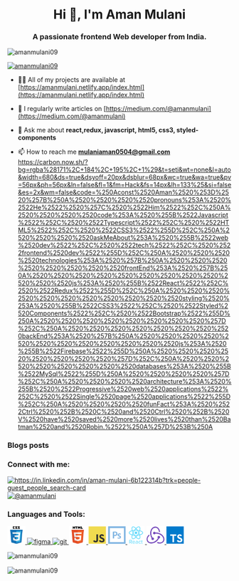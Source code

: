 <h1 align="center">Hi 👋, I'm Aman Mulani</h1>
<h3 align="center">A passionate frontend Web developer from India.</h3>

<p align="left"> <img src="https://komarev.com/ghpvc/?username=amanmulani09&label=Profile%20views&color=0e75b6&style=flat" alt="amanmulani09" /> </p>

<p align="left"> <a href="https://github.com/ryo-ma/github-profile-trophy"><img src="https://github-profile-trophy.vercel.app/?username=amanmulani09" alt="amanmulani09" /></a> </p>


- 👨‍💻 All of my projects are available at [https://amanmulani.netlify.app/index.html](https://amanmulani.netlify.app/index.html)

- 📝 I regularly write articles on [https://medium.com/@amanmulani](https://medium.com/@amanmulani)

- 💬 Ask me about **react,redux, javascript, html5, css3, styled-components**

- 📫 How to reach me **mulaniaman0504@gmail.com**
https://carbon.now.sh/?bg=rgba%28171%2C+184%2C+195%2C+1%29&t=seti&wt=none&l=auto&width=680&ds=true&dsyoff=20px&dsblur=68px&wc=true&wa=true&pv=56px&ph=56px&ln=false&fl=1&fm=Hack&fs=14px&lh=133%25&si=false&es=2x&wm=false&code=%250Aconst%2520Aman%2520%253D%2520%257B%250A%2520%2520%2520%2520pronouns%253A%2520%2522He%2522%2520%257C%2520%2522Him%2522%252C%250A%2520%2520%2520%2520code%253A%2520%255B%2522Javascript%2522%252C%2520%2522Typescript%2522%252C%2520%2522HTML5%2522%252C%2520%2522CSS3%2522%255D%252C%250A%2520%2520%2520%2520askMeAbout%253A%2520%255B%2522web%2520dev%2522%252C%2520%2522tech%2522%252C%2520%2522frontend%2520dev%2522%255D%252C%250A%2520%2520%2520%2520technologies%253A%2520%257B%250A%2520%2520%2520%2520%2520%2520%2520%2520frontEnd%253A%2520%257B%250A%2520%2520%2520%2520%2520%2520%2520%2520%2520%2520%2520%2520js%253A%2520%255B%2522React%2522%252C%2520%2522Redux%2522%255D%252C%250A%2520%2520%2520%2520%2520%2520%2520%2520%2520%2520%2520styling%2520%253A%2520%255B%2522CSS3%2522%252C%2520%2522Styled%2520Components%2522%252C%2520%2522Bootstrap%2522%255D%250A%2520%2520%2520%2520%2520%2520%2520%2520%257D%252C%250A%2520%2520%2520%2520%2520%2520%2520%2520backEnd%253A%2520%257B%250A%2520%2520%2520%2520%2520%2520%2520%2520%2520%2520%2520%2520js%253A%2520%255B%2522Firebase%2522%255D%250A%2520%2520%2520%2520%2520%2520%2520%2520%257D%252C%250A%2520%2520%2520%2520%2520%2520%2520%2520databases%253A%2520%255B%2522MySql%2522%255D%250A%2520%2520%2520%2520%257D%252C%250A%2520%2520%2520%2520architecture%253A%2520%255B%2520%2522Progressive%2520web%2520applications%2522%252C%2520%2522Single%2520page%2520applications%2522%255D%252C%250A%2520%2520%2520%2520funFact%253A%2520%2522Ctrl%2520%252B%2520C%2520and%2520Ctrl%2520%252B%2520V%2520have%2520saved%2520more%2520lives%2520than%2520Batman%2520and%2520Robin.%2522%250A%257D%253B%250A
### Blogs posts
<!-- BLOG-POST-LIST:START -->
<!-- BLOG-POST-LIST:END -->

<h3 align="left">Connect with me:</h3>
<p align="left">
<a href="https://linkedin.com/in/https://in.linkedin.com/in/aman-mulani-6b122314b?trk=people-guest_people_search-card" target="blank"><img align="center" src="https://raw.githubusercontent.com/rahuldkjain/github-profile-readme-generator/master/src/images/icons/Social/linked-in-alt.svg" alt="https://in.linkedin.com/in/aman-mulani-6b122314b?trk=people-guest_people_search-card" height="30" width="40" /></a>
<a href="https://medium.com/@amanmulani" target="blank"><img align="center" src="https://raw.githubusercontent.com/rahuldkjain/github-profile-readme-generator/master/src/images/icons/Social/medium.svg" alt="@amanmulani" height="30" width="40" /></a>
</p>

<h3 align="left">Languages and Tools:</h3>
<p align="left"> <a href="https://www.w3schools.com/css/" target="_blank" rel="noreferrer"> <img src="https://raw.githubusercontent.com/devicons/devicon/master/icons/css3/css3-original-wordmark.svg" alt="css3" width="40" height="40"/> </a> <a href="https://www.figma.com/" target="_blank" rel="noreferrer"> <img src="https://www.vectorlogo.zone/logos/figma/figma-icon.svg" alt="figma" width="40" height="40"/> </a> <a href="https://git-scm.com/" target="_blank" rel="noreferrer"> <img src="https://www.vectorlogo.zone/logos/git-scm/git-scm-icon.svg" alt="git" width="40" height="40"/> </a> <a href="https://www.w3.org/html/" target="_blank" rel="noreferrer"> <img src="https://raw.githubusercontent.com/devicons/devicon/master/icons/html5/html5-original-wordmark.svg" alt="html5" width="40" height="40"/> </a> <a href="https://developer.mozilla.org/en-US/docs/Web/JavaScript" target="_blank" rel="noreferrer"> <img src="https://raw.githubusercontent.com/devicons/devicon/master/icons/javascript/javascript-original.svg" alt="javascript" width="40" height="40"/> </a> <a href="https://www.photoshop.com/en" target="_blank" rel="noreferrer"> <img src="https://raw.githubusercontent.com/devicons/devicon/master/icons/photoshop/photoshop-line.svg" alt="photoshop" width="40" height="40"/> </a> <a href="https://reactjs.org/" target="_blank" rel="noreferrer"> <img src="https://raw.githubusercontent.com/devicons/devicon/master/icons/react/react-original-wordmark.svg" alt="react" width="40" height="40"/> </a> <a href="https://redux.js.org" target="_blank" rel="noreferrer"> <img src="https://raw.githubusercontent.com/devicons/devicon/master/icons/redux/redux-original.svg" alt="redux" width="40" height="40"/> </a> <a href="https://www.typescriptlang.org/" target="_blank" rel="noreferrer"> <img src="https://raw.githubusercontent.com/devicons/devicon/master/icons/typescript/typescript-original.svg" alt="typescript" width="40" height="40"/> </a> </p>

<p><img align="center" src="https://github-readme-stats.vercel.app/api/top-langs?username=amanmulani09&show_icons=true&locale=en&layout=compact" alt="amanmulani09" /></p>

<p><img align="center" src="https://github-readme-streak-stats.herokuapp.com/?user=amanmulani09&" alt="amanmulani09" /></p>
